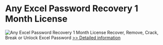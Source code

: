 # Any Excel Password Recovery 1 Month License
![Any Excel Password Recovery 1 Month License](https://mycommerce.akamaized.net/api/pimages/P300995994/BIG/300995994.PNG)
Recover, Remove, Crack, Break or Unlock Excel Password
[>> Detailed information](https://secure.shareit.com/shareit/product.html?productid=300995994&affiliateid=200057808)